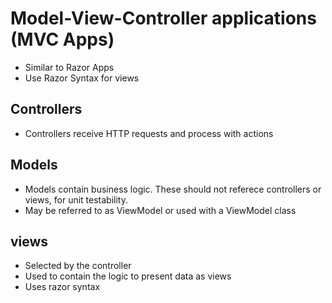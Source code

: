 # Model-View-Controller applications (MVC Apps)
- Similar to Razor Apps
- Use Razor Syntax for views
## Controllers
- Controllers receive HTTP requests and process with actions
## Models
- Models contain business logic. These should not referece controllers or views, for unit testability.
- May be referred to as ViewModel or used with a ViewModel class
## views
- Selected by the controller
- Used to contain the logic to present data as views
- Uses razor syntax